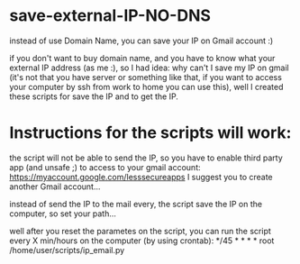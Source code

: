 # save-external-IP-NO-DNS
instead of use Domain Name, you can save your IP on Gmail account :)

if you don't want to buy domain name, and you have to know what your external IP address (as me :),
so I had idea: why can't I save my IP on gmail (it's not that you have server or something like that, if you want to access your computer by ssh from work to home you can use this), well I created these scripts for save the IP and to get the IP.

# Instructions for the scripts will work:
the script will not be able to send the IP, so you have to enable third party app (and unsafe ;) to access to your gmail account: https://myaccount.google.com/lesssecureapps
I suggest you to create another Gmail account...

instead of send the IP to the mail every, the script save the IP on the computer, so set your path...

well after you reset the parametes on the script, you can run the script every X min/hours on the computer (by using crontab):
*/45 *    * * * root    /home/user/scripts/ip_email.py
